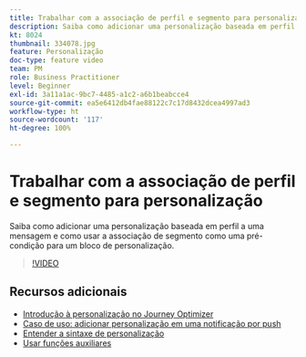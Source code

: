 ```yaml
---
title: Trabalhar com a associação de perfil e segmento para personalização
description: Saiba como adicionar uma personalização baseada em perfil a uma mensagem e como usar a associação de segmento como uma pré-condição para um bloco de personalização.
kt: 8024
thumbnail: 334078.jpg
feature: Personalização
doc-type: feature video
team: PM
role: Business Practitioner
level: Beginner
exl-id: 3a11a1ac-9bc7-4485-a1c2-a6b1beabcce4
source-git-commit: ea5e6412db4fae88122c7c17d8432dcea4997ad3
workflow-type: ht
source-wordcount: '117'
ht-degree: 100%

---
```


# Trabalhar com a associação de perfil e segmento para personalização

Saiba como adicionar uma personalização baseada em perfil a uma mensagem e como usar a associação de segmento como uma pré-condição para um bloco de personalização.

>[!VIDEO](https://video.tv.adobe.com/v/334078?quality=12)

## Recursos adicionais

* [Introdução à personalização no Journey Optimizer](https://experienceleague.adobe.com/docs/journey-optimizer/using/create-messages/personalization/personalize.htmllang=pt-BR)
* [Caso de uso: adicionar personalização em uma notificação por push](https://experienceleague.corp.adobe.com/docs/journey-optimizer/using/create-messages/personalization/personalization-use-case.html?lang=pt-BR)
* [Entender a sintaxe de personalização](https://experienceleague.adobe.com/docs/journey-optimizer/using/create-messages/personalization/personalization-syntax.html?lang=pt-BR)
* [Usar funções auxiliares](https://experienceleague-review.corp.adobe.com/docs/journey-optimizer/using/create-messages/personalization/functions/functions.html?lang=pt-BR)
